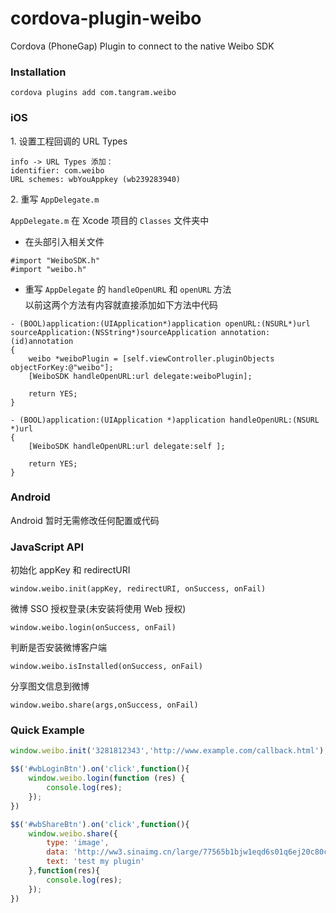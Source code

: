 # cordova-plugin-weibo
Cordova (PhoneGap) Plugin to connect to the native Weibo SDK

### Installation

	cordova plugins add com.tangram.weibo


### iOS

1\. 设置工程回调的 URL Types

	info -> URL Types 添加：  
	identifier: com.weibo  
	URL schemes: wbYouAppkey (wb239283940)

2\. 重写 `AppDelegate.m`

`AppDelegate.m` 在 Xcode 项目的 `Classes` 文件夹中

* 在头部引入相关文件

```
#import "WeiboSDK.h"
#import "weibo.h"
```

* 重写 `AppDelegate` 的 `handleOpenURL` 和 `openURL` 方法  
以前这两个方法有内容就直接添加如下方法中代码

```
- (BOOL)application:(UIApplication*)application openURL:(NSURL*)url sourceApplication:(NSString*)sourceApplication annotation:(id)annotation
{
 	weibo *weiboPlugin = [self.viewController.pluginObjects objectForKey:@"weibo"];
    [WeiboSDK handleOpenURL:url delegate:weiboPlugin];

    return YES;
}

- (BOOL)application:(UIApplication *)application handleOpenURL:(NSURL *)url
{
    [WeiboSDK handleOpenURL:url delegate:self ];
    
    return YES;
}
```

### Android

Android 暂时无需修改任何配置或代码

### JavaScript API

初始化 appKey 和 redirectURI   

    window.weibo.init(appKey, redirectURI, onSuccess, onFail)

微博 SSO 授权登录(未安装将使用 Web 授权)

    window.weibo.login(onSuccess, onFail)

判断是否安装微博客户端

    window.weibo.isInstalled(onSuccess, onFail)

分享图文信息到微博

    window.weibo.share(args,onSuccess, onFail)


### Quick Example

``` javascript
window.weibo.init('3281812343','http://www.example.com/callback.html');

$$('#wbLoginBtn').on('click',function(){
	window.weibo.login(function (res) {
	    console.log(res);
	});
})

$$('#wbShareBtn').on('click',function(){
    window.weibo.share({
        type: 'image',
        data: 'http://ww3.sinaimg.cn/large/77565b1bjw1eqd6s01q6ej20c80c80t4.jpg',
        text: 'test my plugin'
    },function(res){
        console.log(res);
    });
})
```
